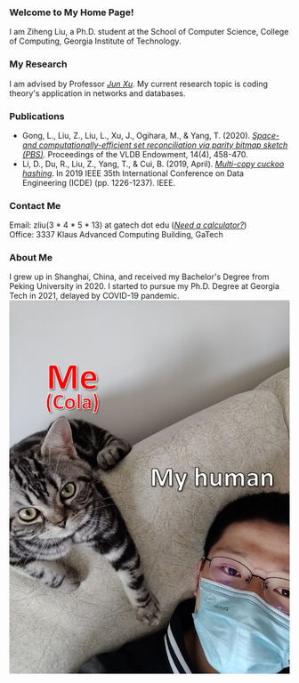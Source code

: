 ### Welcome to My Home Page!
I am Ziheng Liu, a Ph.D. student at the School of Computer Science, College of Computing, Georgia Institute of Technology.

### My Research
I am advised by Professor [<em>Jun Xu</em>](https://www.cc.gatech.edu/~jx/).
My current research topic is coding theory's application in networks and databases.

### Publications
- Gong, L., Liu, Z., Liu, L., Xu, J., Ogihara, M., & Yang, T. (2020). [<em>Space-and computationally-efficient set reconciliation via parity bitmap sketch (PBS)</em>](http://vldb.org/pvldb/vol14/p458-gong.pdf). Proceedings of the VLDB Endowment, 14(4), 458-470.
- Li, D., Du, R., Liu, Z., Yang, T., & Cui, B. (2019, April). [<em>Multi-copy cuckoo hashing</em>](https://www.researchgate.net/profile/Dagang-Li-2/publication/333320343_Multi-copy_Cuckoo_Hashing/links/5cf72569a6fdcc8475063d18/Multi-copy-Cuckoo-Hashing.pdf). In 2019 IEEE 35th International Conference on Data Engineering (ICDE) (pp. 1226-1237). IEEE.

### Contact Me
Email: zliu(3 * 4 * 5 * 13) at gatech dot edu ([<em>Need a calculator?</em>](https://www.google.com/search?q=3*4*5*13))  
Office: 3337 Klaus Advanced Computing Building, GaTech

### About Me
I grew up in Shanghai, China, and received my Bachelor's Degree from Peking University in 2020.
I started to pursue my Ph.D. Degree at Georgia Tech in 2021, delayed by COVID-19 pandemic.
![](me.jpg)
